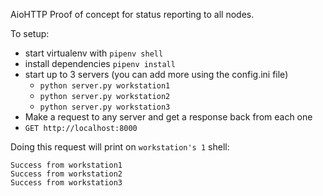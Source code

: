 AioHTTP Proof of concept for status reporting to all nodes.

To setup:
* start virtualenv with `pipenv shell`
* install dependencies `pipenv install`
* start up to 3 servers (you can add more using the config.ini file)
  * `python server.py workstation1`
  * `python server.py workstation2`
  * `python server.py workstation3`
* Make a request to any server and get a response back from each one
* `GET http://localhost:8000`

Doing this request will print on `workstation's 1` shell:

    Success from workstation1
    Success from workstation2
    Success from workstation3


